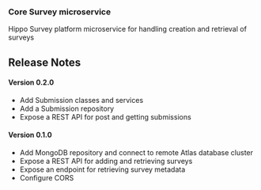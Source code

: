 ### Core Survey microservice
Hippo Survey platform microservice for handling creation and retrieval of surveys

## Release Notes

#### Version 0.2.0
* Add Submission classes and services
* Add a Submission repository
* Expose a REST API for post and getting submissions

#### Version 0.1.0
* Add MongoDB repository and connect to remote Atlas database cluster
* Expose a REST API for adding and retrieving surveys
* Expose an endpoint for retrieving survey metadata
* Configure CORS

